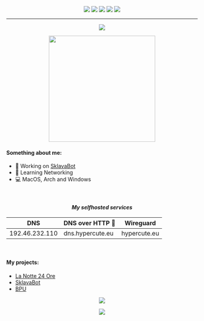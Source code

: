 <p align="center">
  <a href="https://t.me/owosrl"><img src="https://img.shields.io/badge/Telegram-%40owosrl-violet"></a>
  <a href="https://t.me/strzelca"><img src="https://img.shields.io/badge/Telegram-%40strzelca-pink"></a>
  <a href="https://www.instagram.com/owosrl/"><img src="https://img.shields.io/badge/Instagram-%40owosrl-F31479"></a>
  <a href="https://www.reddit.com/user/ionondormirda"><img src="https://img.shields.io/badge/Reddit-u%2Fionondormirda-FF5733"></a>
  <a href="https://twitter.com/owosrl"><img src="https://img.shields.io/badge/Twitter-%40owosrl-14C3F3"></a>
</p>

<hr>

<p align=center>
  <img src="https://skillicons.dev/icons?i=c,cpp,java,rust,bash,vim,vscode,linux,raspberrypi,git">
</p>
<p align=center>
  <img src="https://media.tenor.com/2MguXhdgdb0AAAAC/cat-hat-bongocat.gif" height=280>
</p>
    
#### Something about me:
- 🔭 Working on [SklavaBot](https://github.com/strzelca/sklavabot)
- 📖 Learning Networking
- 💻 MacOS, Arch and Windows

<br>

<div align=center>
<h4> <i> My selfhosted services </i> </h4>
<table class="tg">
<thead>
  <tr>
    <th class="tg-c3ow">DNS</th>
    <th class="tg-c3ow">DNS over HTTP 🔐</th>
    <th class="tg-c3ow">Wireguard</th>
  </tr>
</thead>
<tbody>
  <tr>
    <td class="tg-0pky">192.46.232.110</td>
    <td class="tg-0pky">dns.hypercute.eu</td>
    <td class="tg-0pky">hypercute.eu</td>
  </tr>
</tbody>
</table>
</div>

<br>

#### My projects:
- [La Notte 24 Ore](https://github.com/strzelca/lanotte24ore)
- [SklavaBot](https://github.com/strzelca/sklavabot)
- [BPU](https://github.com/strzelca/Balkan-Processing-Unit)

<p align="center">
  <img src="https://streak-stats.demolab.com/?user=strzelca&theme=calm"/>
</p>
<p align="center">
  <img src="https://github-readme-stats.vercel.app/api/top-langs/?username=strzelca&layout=donut&theme=radical"/>
</p>
<br>
